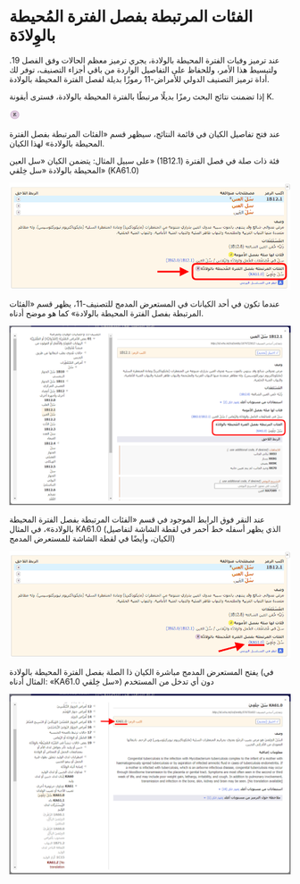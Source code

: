 ﻿# الفئات المرتبطة بفصل الفترة المُحيطة بالوِلادَة 

عند ترميز وفيات الفترة المحيطة بالولادة، يجري ترميز معظم الحالات وفق الفصل 19. ولتبسيط هذا الأمر، وللحفاظ على التفاصيل الواردة من باقي أجزاء التصنيف، توفر لك أداة ترميز التصنيف الدولي للأمراض-11 رموزًا بديلة لفصل الفترة المحيطة بالولادة. 

إذا تضمنت نتائج البحث رمزًا بديلًا مرتبطًا بالفترة المحيطة بالولادة، فسترى أيقونة K.

![أيقونة الفئات المرتبطة بفصل الفترة المحيطة بالولادة](img/icon-pl-v4.png "فئات مرتبطة بفصل الفترة المحيطة بالولادة")

عند فتح تفاصيل الكيان في قائمة النتائج، سيظهر قسم «الفئات المرتبطة بفصل الفترة المحيطة بالولادة» لهذا الكيان.     

على سبيل المثال: يتضمن الكيان «سل العين» (1B12.1) فئة ذات صلة في فصل الفترة المحيطة بالولادة «سل خِلقي» (KA61.0)

![لقطة شاشة لرابط الفئات المرتبطة بفصل الفترة المحيطة بالولادة في أداة الترميز](img/browser-available-perinatal-v4.png "رابط الفئات المرتبطة بفصل الفترة المحيطة بالولادة في أداة الترميز")

عندما تكون في أحد الكيانات في المستعرض المدمج للتصنيف-11، يظهر قسم «الفئات المرتبطة بفصل الفترة المحيطة بالولادة» كما هو موضح أدناه.

![لقطة شاشة لمثال على الفئات المرتبطة بفصل الفترة المحيطة بالولادة في أداة الترميز](img/browser-available-perinatal-integrated-v4.png "مثال على الفئات المرتبطة بفصل الفترة المحيطة بالولادة في أداة الترميز")

عند النقر فوق الرابط الموجود في قسم «الفئات المرتبطة بفصل الفترة المحيطة بالولادة»، في المثال KA61.0 (الذي يظهر أسفله خط أحمر في لقطة الشاشة لتفاصيل الكيان، وأيضًا في لقطة الشاشة للمستعرض المدمج)

![لقطة شاشة لرابط الفئات المرتبطة بفصل الفترة المحيطة بالولادة في أداة الترميز](img/browser-available-perinatal-link-v4.png "رابط الفئات المرتبطة بفصل الفترة المحيطة بالولادة في أداة الترميز")

يفتح المستعرض المدمج مباشرة الكيان ذا الصلة بفصل الفترة المحيطة بالولادة (في المثال أدناه: «KA61.0 سل خِلقي») دون أي تدخل من المستخدم

![لقطة شاشة لمثال على الفئات المرتبطة بفصل الفترة المحيطة بالولادة في أداة الترميز](img/perinatal-v4.png "مثال على الفئات المرتبطة بفصل الفترة المحيطة بالولادة في أداة الترميز")
